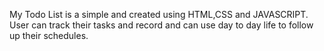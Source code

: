 My Todo List is a simple and created using HTML,CSS and JAVASCRIPT. User can track their tasks and record and can use day to day life to follow up their schedules.
